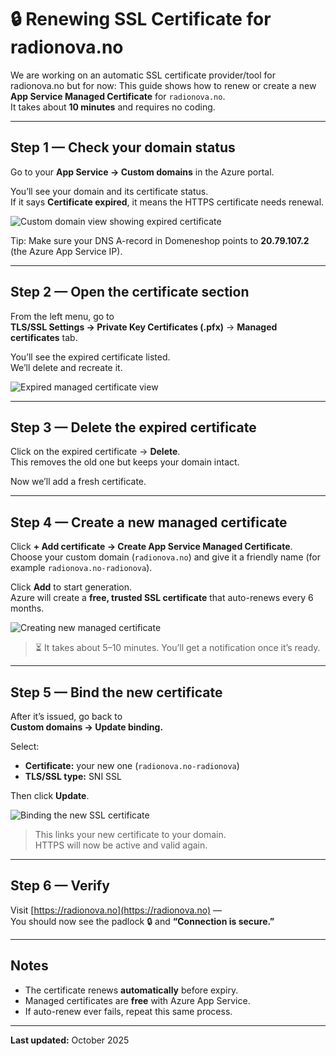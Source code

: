 # 🔒 Renewing SSL Certificate for radionova.no
We are working on an automatic SSL certificate provider/tool for radionova.no but for now:
This guide shows how to renew or create a new **App Service Managed Certificate** for `radionova.no`.  
It takes about **10 minutes** and requires no coding.

---

## Step 1 — Check your domain status
Go to your **App Service → Custom domains** in the Azure portal.

You’ll see your domain and its certificate status.  
If it says **Certificate expired**, it means the HTTPS certificate needs renewal.

![Custom domain view showing expired certificate](https://github.com/user-attachments/assets/451790ce-bf26-4ac8-b84a-9b81c1ac4015)

 Tip: Make sure your DNS A-record in Domeneshop points to **20.79.107.2** (the Azure App Service IP).

---

## Step 2 — Open the certificate section
From the left menu, go to  
**TLS/SSL Settings → Private Key Certificates (.pfx)** → **Managed certificates** tab.

You’ll see the expired certificate listed.  
We’ll delete and recreate it.

![Expired managed certificate view](https://github.com/user-attachments/assets/dc37e060-175a-4c6d-ac3c-62a90fe24399)

---

## Step 3 — Delete the expired certificate
Click on the expired certificate → **Delete**.  
This removes the old one but keeps your domain intact.

Now we’ll add a fresh certificate.

---

## Step 4 — Create a new managed certificate
Click **+ Add certificate → Create App Service Managed Certificate**.  
Choose your custom domain (`radionova.no`) and give it a friendly name (for example `radionova.no-radionova`).

Click **Add** to start generation.  
Azure will create a **free, trusted SSL certificate** that auto-renews every 6 months.

![Creating new managed certificate](https://github.com/user-attachments/assets/855840e0-b41f-4793-beb6-2f9346dc7d9e)

> ⏳ It takes about 5–10 minutes. You’ll get a notification once it’s ready.

---

## Step 5 — Bind the new certificate
After it’s issued, go back to  
**Custom domains → Update binding.**

Select:
- **Certificate:** your new one (`radionova.no-radionova`)  
- **TLS/SSL type:** SNI SSL  

Then click **Update**.

![Binding the new SSL certificate](https://github.com/user-attachments/assets/ffd9fc5e-d77e-4d28-8571-70cf70e0357b)

> This links your new certificate to your domain.  
> HTTPS will now be active and valid again.

---

## Step 6 — Verify
Visit [https://radionova.no](https://radionova.no) —  
You should now see the padlock 🔒 and **“Connection is secure.”**

---

## Notes
- The certificate renews **automatically** before expiry.  
- Managed certificates are **free** with Azure App Service.  
- If auto-renew ever fails, repeat this same process.

---


**Last updated:** October 2025
